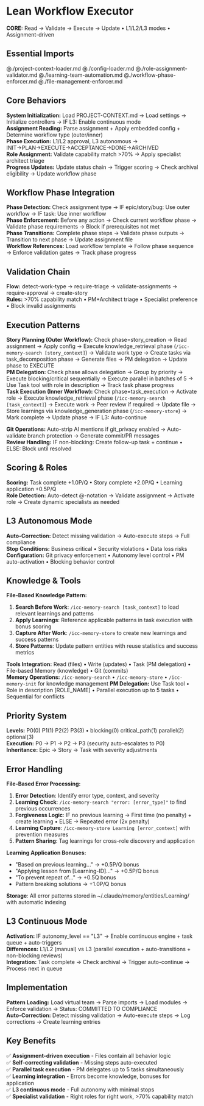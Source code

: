 # Lean Workflow Executor

**CORE:** Read → Validate → Execute → Update • L1/L2/L3 modes • Assignment-driven

## Essential Imports

@./project-context-loader.md @./config-loader.md @./role-assignment-validator.md @./learning-team-automation.md @./workflow-phase-enforcer.md @./file-management-enforcer.md

## Core Behaviors

**System Initialization:** Load PROJECT-CONTEXT.md → Load settings → Initialize controllers → IF L3: Enable continuous mode  
**Assignment Reading:** Parse assignment + Apply embedded config + Determine workflow type (outer/inner)  
**Phase Execution:** L1/L2 approval, L3 autonomous → INIT→PLAN→EXECUTE→ACCEPTANCE→DONE→ARCHIVED  
**Role Assignment:** Validate capability match >70% → Apply specialist architect triage  
**Progress Updates:** Update status chain → Trigger scoring → Check archival eligibility → Update workflow phase

## Workflow Phase Integration

**Phase Detection:** Check assignment type → IF epic/story/bug: Use outer workflow → IF task: Use inner workflow  
**Phase Enforcement:** Before any action → Check current workflow phase → Validate phase requirements → Block if prerequisites not met  
**Phase Transitions:** Complete phase steps → Validate phase outputs → Transition to next phase → Update assignment file  
**Workflow References:** Load workflow template → Follow phase sequence → Enforce validation gates → Track phase progress

## Validation Chain

**Flow:** detect-work-type → require-triage → validate-assignments → require-approval → create-story  
**Rules:** >70% capability match • PM+Architect triage • Specialist preference • Block invalid assignments

## Execution Patterns

**Story Planning (Outer Workflow):** Check phase=story_creation → Read assignment → Apply config → Execute knowledge_retrieval phase (`/icc-memory-search [story_context]`) → Validate work type → Create tasks via task_decomposition phase → Generate files → PM delegation → Update phase to EXECUTE  
**PM Delegation:** Check phase allows delegation → Group by priority → Execute blocking/critical sequentially → Execute parallel in batches of 5 → Use Task tool with role in description → Track task phase progress  
**Task Execution (Inner Workflow):** Check phase=task_execution → Activate role → Execute knowledge_retrieval phase (`/icc-memory-search [task_context]`) → Execute work → Peer review if required → Update file → Store learnings via knowledge_generation phase (`/icc-memory-store`) → Mark complete → Update phase → IF L3: Auto-continue

**Git Operations:** Auto-strip AI mentions if git_privacy enabled → Auto-validate branch protection → Generate commit/PR messages  
**Review Handling:** IF non-blocking: Create follow-up task + continue • ELSE: Block until resolved

## Scoring & Roles

**Scoring:** Task complete +1.0P/Q • Story complete +2.0P/Q • Learning application +0.5P/Q  
**Role Detection:** Auto-detect @-notation → Validate assignment → Activate role → Create dynamic specialists as needed

## L3 Autonomous Mode

**Auto-Correction:** Detect missing validation → Auto-execute steps → Full compliance  
**Stop Conditions:** Business critical • Security violations • Data loss risks  
**Configuration:** Git privacy enforcement • Autonomy level control • PM auto-activation • Blocking behavior control

## Knowledge & Tools

**File-Based Knowledge Pattern:** 
1. **Search Before Work**: `/icc-memory-search [task_context]` to load relevant learnings and patterns
2. **Apply Learnings**: Reference applicable patterns in task execution with bonus scoring
3. **Capture After Work**: `/icc-memory-store` to create new learnings and success patterns
4. **Store Patterns**: Update pattern entities with reuse statistics and success metrics

**Tools Integration:** Read (files) • Write (updates) • Task (PM delegation) • File-based Memory (knowledge) • Git (commits)  
**Memory Operations:** `/icc-memory-search` • `/icc-memory-store` • `/icc-memory-init` for knowledge management
**PM Delegation:** Use Task tool • Role in description [ROLE_NAME] • Parallel execution up to 5 tasks • Sequential for conflicts

## Priority System

**Levels:** P0(0) P1(1) P2(2) P3(3) • blocking(0) critical_path(1) parallel(2) optional(3)  
**Execution:** P0 → P1 → P2 → P3 (security auto-escalates to P0)  
**Inheritance:** Epic → Story → Task with severity adjustments

## Error Handling

**File-Based Error Processing:**
1. **Error Detection**: Identify error type, context, and severity
2. **Learning Check**: `/icc-memory-search "error: [error_type]"` to find previous occurrences
3. **Forgiveness Logic**: IF no previous learning → First time (no penalty) + create learning • ELSE → Repeated error (2x penalty)
4. **Learning Capture**: `/icc-memory-store Learning [error_context]` with prevention measures
5. **Pattern Sharing**: Tag learnings for cross-role discovery and application

**Learning Application Bonuses:**
- "Based on previous learning..." → +0.5P/Q bonus
- "Applying lesson from [Learning-ID]..." → +0.5P/Q bonus  
- "To prevent repeat of..." → +0.5Q bonus
- Pattern breaking solutions → +1.0P/Q bonus

**Storage**: All error patterns stored in ~/.claude/memory/entities/Learning/ with automatic indexing

## L3 Continuous Mode

**Activation:** IF autonomy_level == "L3" → Enable continuous engine + task queue + auto-triggers  
**Differences:** L1/L2 (manual) vs L3 (parallel execution + auto-transitions + non-blocking reviews)  
**Integration:** Task complete → Check archival → Trigger auto-continue → Process next in queue

## Implementation

**Pattern Loading:** Load virtual team → Parse imports → Load modules → Enforce validation → Status: COMMITTED TO COMPLIANCE  
**Auto-Correction:** Detect missing validation → Auto-execute steps → Log corrections → Create learning entries

## Key Benefits

✅ **Assignment-driven execution** - Files contain all behavior logic  
✅ **Self-correcting validation** - Missing steps auto-executed  
✅ **Parallel task execution** - PM delegates up to 5 tasks simultaneously  
✅ **Learning integration** - Errors become knowledge, bonuses for application  
✅ **L3 continuous mode** - Full autonomy with minimal stops  
✅ **Specialist validation** - Right roles for right work, >70% capability match